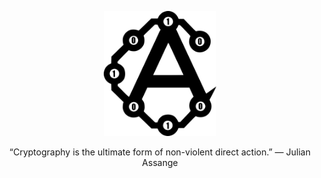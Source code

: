 <p align="center">
    <img alt="Ⓐ" src="https://github.com/anildemir/anildemir/blob/master/a.png" height="200px">
</p>
<p align="center">
    “Cryptography is the ultimate form of non-violent direct action.” ― Julian Assange
</p>
